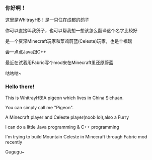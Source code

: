 ### 你好啊！
这里是WhitrayHB！是一只住在成都的鸽子

你可以直接叫我鸽子，也可以帮我想一想该怎么翻译这个名字比较好

是一个资深Minecraft玩家和菜鸡蔚蓝(Celeste)玩家，也是个福瑞

会一点点Java跟C++

最近在试着用Fabric写个mod来在Minecraft里还原蔚蓝

咕咕咕~

### Hello there!
This is WhitrayHB!A pigeon which lives in China Sichuan.

You can simply call me "Pigeon".

A Minecraft player and Celeste player(noob lol),also a Furry

I can do a little Java programming & C++ programming

I'm trying to build Mountain Celeste in Minecraft through Fabric mod recently

Gugugu~
